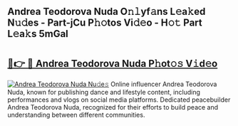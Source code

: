 ## Andrea Teodorova Nuda O𝚗𝚕yf𝚊ns L𝚎a𝚔ed N𝚞𝚍es - Part-jCu P𝚑𝚘tos Vi𝚍𝚎o - H𝚘𝚝 Part L𝚎a𝚔s 5mGal

# <h2><a href="http://kfeem1.oniu.top/?m=Andrea+Teodorova+Nuda">🔗👉 🔴 Andrea Teodorova Nuda P𝚑ot𝚘𝚜 V𝚒d𝚎o</a></h2>

[![Andrea Teodorova Nuda Nu𝚍e𝚜](https://i.imgur.com/0qMVB7G.gif)](http://kfeem1.oniu.top/?m=Andrea+Teodorova+Nuda)
Online influencer Andrea Teodorova Nuda, known for publishing dance and lifestyle content, including performances and vlogs on social media platforms. Dedicated peacebuilder Andrea Teodorova Nuda, recognized for their efforts to build peace and understanding between different communities.  
